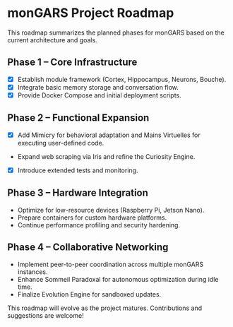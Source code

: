 # monGARS Project Roadmap

This roadmap summarizes the planned phases for monGARS based on the current architecture and goals.

## Phase 1 – Core Infrastructure
- [x] Establish module framework (Cortex, Hippocampus, Neurons, Bouche).
- [x] Integrate basic memory storage and conversation flow.
- [x] Provide Docker Compose and initial deployment scripts.

## Phase 2 – Functional Expansion
- [x] Add Mimicry for behavioral adaptation and Mains Virtuelles for executing user-defined code.
- Expand web scraping via Iris and refine the Curiosity Engine.
- [x] Introduce extended tests and monitoring.

## Phase 3 – Hardware Integration
- Optimize for low-resource devices (Raspberry Pi, Jetson Nano).
- Prepare containers for custom hardware platforms.
- Continue performance profiling and security hardening.

## Phase 4 – Collaborative Networking
- Implement peer-to-peer coordination across multiple monGARS instances.
- Enhance Sommeil Paradoxal for autonomous optimization during idle time.
- Finalize Evolution Engine for sandboxed updates.

This roadmap will evolve as the project matures. Contributions and suggestions are welcome!

